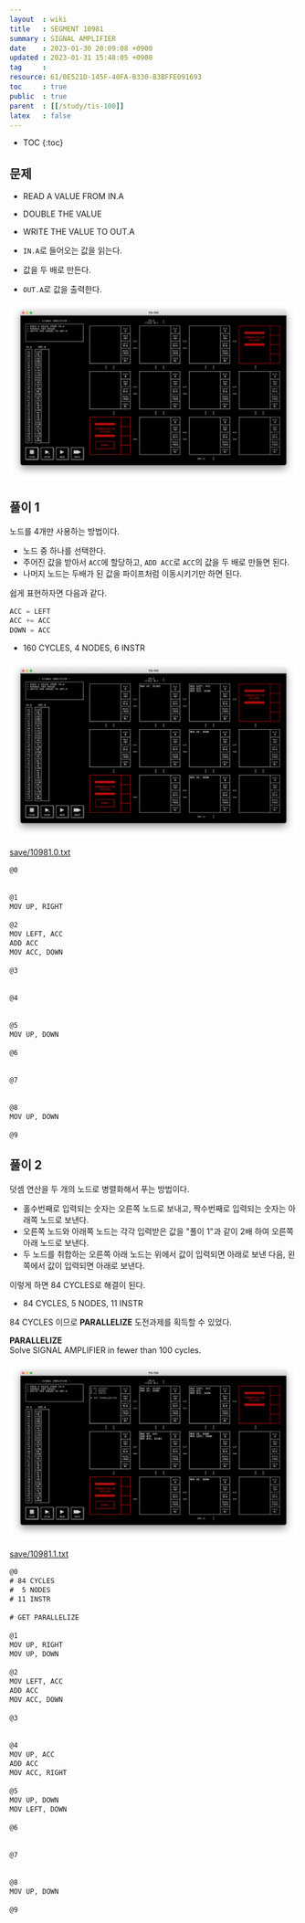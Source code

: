 ```yaml
---
layout  : wiki
title   : SEGMENT 10981
summary : SIGNAL AMPLIFIER
date    : 2023-01-30 20:09:08 +0900
updated : 2023-01-31 15:48:05 +0900
tag     : 
resource: 61/0E521D-145F-40FA-B330-B3BFFE091693
toc     : true
public  : true
parent  : [[/study/tis-100]]
latex   : false
---
```

* TOC
{:toc}

## 문제

>
- READ A VALUE FROM IN.A
- DOUBLE THE VALUE
- WRITE THE VALUE TO OUT.A

- `IN.A`로 들어오는 값을 읽는다.
- 값을 두 배로 만든다.
- `OUT.A`로 값을 출력한다.

![image]( /resource/61/0E521D-145F-40FA-B330-B3BFFE091693/215461789-c4ab21dc-b77a-4503-ab0f-5f364be0ce97.png )

## 풀이 1

노드를 4개만 사용하는 방법이다.

- 노드 중 하나를 선택한다.
- 주어진 값을 받아서 `ACC`에 할당하고, `ADD ACC`로 `ACC`의 값을 두 배로 만들면 된다.
- 나머지 노드는 두배가 된 값을 파이프처럼 이동시키기만 하면 된다.

쉽게 표현하자면 다음과 같다.

```js
ACC = LEFT
ACC += ACC
DOWN = ACC
```

- 160 CYCLES, 4 NODES, 6 INSTR

![image]( /resource/61/0E521D-145F-40FA-B330-B3BFFE091693/215462742-a7add5f6-1380-45f2-9884-49dd116c162b.png )

[save/10981.0.txt]( https://github.com/johngrib/TIS-100-solutions/blob/master/save/10981.0.txt )

```tis-100
@0


@1
MOV UP, RIGHT

@2
MOV LEFT, ACC
ADD ACC
MOV ACC, DOWN

@3


@4


@5
MOV UP, DOWN

@6


@7


@8
MOV UP, DOWN

@9
```


## 풀이 2

덧셈 연산을 두 개의 노드로 병렬화해서 푸는 방법이다.

- 홀수번째로 입력되는 숫자는 오른쪽 노드로 보내고, 짝수번째로 입력되는 숫자는 아래쪽 노드로 보낸다.
- 오른쪽 노드와 아래쪽 노드는 각각 입력받은 값을 "풀이 1"과 같이 2배 하여 오른쪽 아래 노드로 보낸다.
- 두 노드를 취합하는 오른쪽 아래 노드는 위에서 값이 입력되면 아래로 보낸 다음, 왼쪽에서 값이 입력되면 아래로 보낸다.

이렇게 하면 84 CYCLES로 해결이 된다.

- 84 CYCLES, 5 NODES, 11 INSTR

84 CYCLES 이므로 **PARALLELIZE** 도전과제를 획득할 수 있었다.

>
**PARALLELIZE**  
Solve SIGNAL AMPLIFIER in fewer than 100 cycles.

![image]( /resource/61/0E521D-145F-40FA-B330-B3BFFE091693/215462911-3f098ece-ee5b-4db4-bf63-21ea19539ca5.png )

[save/10981.1.txt]( https://github.com/johngrib/TIS-100-solutions/blob/master/save/10981.1.txt )

```tis-100
@0
# 84 CYCLES
#  5 NODES
# 11 INSTR

# GET PARALLELIZE

@1
MOV UP, RIGHT
MOV UP, DOWN

@2
MOV LEFT, ACC
ADD ACC
MOV ACC, DOWN

@3


@4
MOV UP, ACC
ADD ACC
MOV ACC, RIGHT

@5
MOV UP, DOWN
MOV LEFT, DOWN

@6


@7


@8
MOV UP, DOWN

@9
```

